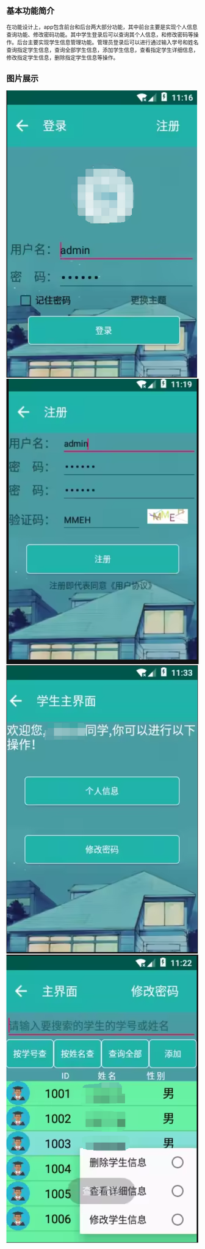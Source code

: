 ## 基本功能简介
在功能设计上，app包含前台和后台两大部分功能，其中前台主要是实现个人信息查询功能、修改密码功能。其中学生登录后可以查询其个人信息，和修改密码等操作。后台主要实现学生信息管理功能。管理员登录后可以进行通过输入学号和姓名查询指定学生信息，查询全部学生信息，添加学生信息，查看指定学生详细信息，修改指定学生信息，删除指定学生信息等操作。


## 图片展示
![image text](https://github.com/quanyouhua/StudentManageApp/blob/master/images/login.png "DBSCAN Performance Comparison")
![image text](https://github.com/quanyouhua/StudentManageApp/blob/master/images/register.png "DBSCAN Performance Comparison")
![image text](https://github.com/quanyouhua/StudentManageApp/blob/master/images/main.png "DBSCAN Performance Comparison")
![image text](https://github.com/quanyouhua/StudentManageApp/blob/master/images/main2.png "DBSCAN Performance Comparison")